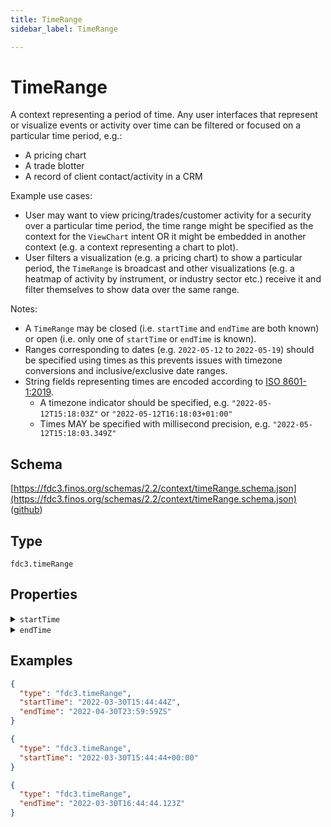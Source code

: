 ```yaml
---
title: TimeRange
sidebar_label: TimeRange

---
```


# TimeRange

A context representing a period of time. Any user interfaces that represent or visualize events or activity over time can be filtered or focused on a particular time period, e.g.:

- A pricing chart
- A trade blotter
- A record of client contact/activity in a CRM

Example use cases:

- User may want to view pricing/trades/customer activity for a security over a particular time period, the time range might be specified as the context for the `ViewChart` intent OR it might be embedded in another context (e.g. a context representing a chart to plot).
- User filters a visualization (e.g. a pricing chart) to show a particular period, the `TimeRange` is broadcast and other visualizations (e.g. a heatmap of activity by instrument, or industry sector etc.) receive it and filter themselves to show data over the same range.

Notes:

- A `TimeRange` may be closed (i.e. `startTime` and `endTime` are both known) or open (i.e. only one of `startTime` or `endTime` is known).
- Ranges corresponding to dates (e.g. `2022-05-12` to `2022-05-19`) should be specified using times as this prevents issues with timezone conversions and inclusive/exclusive date ranges.
- String fields representing times are encoded according to [ISO 8601-1:2019](https://www.iso.org/standard/70907.html).
  - A timezone indicator should be specified, e.g. `"2022-05-12T15:18:03Z"` or `"2022-05-12T16:18:03+01:00"`
  - Times MAY be specified with millisecond precision, e.g. `"2022-05-12T15:18:03.349Z"`

## Schema

[https://fdc3.finos.org/schemas/2.2/context/timeRange.schema.json](https://fdc3.finos.org/schemas/2.2/context/timeRange.schema.json) ([github](https://github.com/finos/FDC3/tree/main/packages/fdc3-context/schemas/context/timeRange.schema.json))

## Type

`fdc3.timeRange`

## Properties

<details>
  <summary><code>startTime</code></summary>

**type**: `string`

The start time of the range, encoded according to [ISO 8601-1:2019](https://www.iso.org/standard/70907.html) with a timezone indicator.

</details>

<details>
  <summary><code>endTime</code></summary>

**type**: `string`

The end time of the range, encoded according to [ISO 8601-1:2019](https://www.iso.org/standard/70907.html) with a timezone indicator.

</details>

## Examples

```json
{
  "type": "fdc3.timeRange",
  "startTime": "2022-03-30T15:44:44Z",
  "endTime": "2022-04-30T23:59:59ZS"
}
```

```json
{
  "type": "fdc3.timeRange",
  "startTime": "2022-03-30T15:44:44+00:00"
}
```

```json
{
  "type": "fdc3.timeRange",
  "endTime": "2022-03-30T16:44:44.123Z"
}
```

